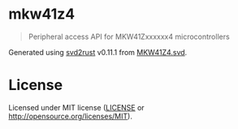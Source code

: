 # mkw41z4

> Peripheral access API for MKW41Zxxxxxx4 microcontrollers

Generated using [svd2rust] v0.11.1 from [MKW41Z4.svd].

[MKW41Z4.svd]: http://ds.arm.com/media/resources/db/chip/freescale/mkw41z512xxx4/MKW41Z4.svd
[svd2rust]: https://github.com/japaric/svd2rust

# License

Licensed under MIT license ([LICENSE](LICENSE) or http://opensource.org/licenses/MIT).

